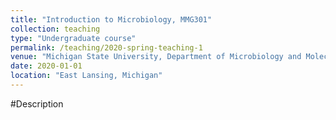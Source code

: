 ```yaml
---
title: "Introduction to Microbiology, MMG301"
collection: teaching
type: "Undergraduate course"
permalink: /teaching/2020-spring-teaching-1
venue: "Michigan State University, Department of Microbiology and Molecular Genetics"
date: 2020-01-01
location: "East Lansing, Michigan"
---
```


#Description
